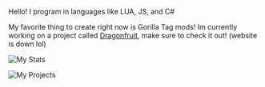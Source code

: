 Hello!
I program in languages like LUA, JS, and C#

My favorite thing to create right now is Gorilla Tag mods!
Im currently working on a project called [Dragonfruit](https://www.dragonfruit.vip), make sure to check it out! (website is down lol)

![My Stats](https://github-readme-stats.vercel.app/api?username=urdakota&show_icons=true&theme=radical)

![My Projects](https://github-readme-stats.vercel.app/api/top-langs/?username=urdakota&layout=compact&theme=radical)
